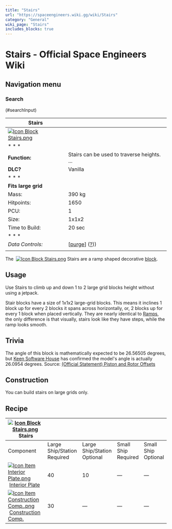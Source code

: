 ```yaml
---
title: "Stairs"
url: "https://spaceengineers.wiki.gg/wiki/Stairs"
category: "General"
wiki_page: "Stairs"
includes_blocks: true
---
```


# Stairs - Official Space Engineers Wiki

## Navigation menu

### Search

(#searchInput)

| Stairs |     |
| --- | --- |
| [![Icon Block Stairs.png](https://spaceengineers.wiki.gg/images/7/78/Icon_Block_Stairs.png?5296a7)](https://spaceengineers.wiki.gg/wiki/File:Icon_Block_Stairs.png) |     |
| * * * |     |
| **Function:** | Stairs can be used to traverse heights. ... |
| **DLC?** | Vanilla |
| * * * |     |
| **Fits large grid** |     |
| Mass: | 390 kg |
| Hitpoints: | 1650 |
| PCU: | 1   |
| Size: | 1x1x2 |
| Time to Build: | 20 sec |
| * * * |     |
| _Data Controls:_ | \[[purge](https://spaceengineers.wiki.gg/wiki/Stairs?action=purge)\] ([?](https://spaceengineers.wiki.gg/wiki/Template:Info_Block))) |
|     |     |

The  [![Icon Block Stairs.png](https://spaceengineers.wiki.gg/images/thumb/7/78/Icon_Block_Stairs.png/21px-Icon_Block_Stairs.png?5296a7)](https://spaceengineers.wiki.gg/wiki/Stairs "Stairs") Stairs are a ramp shaped decorative [block](https://spaceengineers.wiki.gg/wiki/Block "Block").

## Usage

Use Stairs to climb up and down 1 to 2 large grid blocks height without using a jetpack.

Stair blocks have a size of 1x1x2 large-grid blocks. This means it inclines 1 block up for every 2 blocks it spans across horizontally, or, 2 blocks up for every 1 block when placed vertically. They are nearly identical to [Ramps](https://spaceengineers.wiki.gg/wiki/Ramp "Ramp"), the only difference is that visually, stairs look like they have steps, while the ramp looks smooth.

## Trivia

The angle of this block is mathematically expected to be 26.56505 degrees, but [Keen Software House](https://spaceengineers.wiki.gg/wiki/Keen_Software_House "Keen Software House") has confirmed the model's angle is actually 26.0954 degrees. Source: [(Official Statement) Piston and Rotor Offsets](https://steamcommunity.com/sharedfiles/filedetails/?id=2965022823)

## Construction

You can build stairs on large grids only.

## Recipe

| [![Icon Block Stairs.png](https://spaceengineers.wiki.gg/images/thumb/7/78/Icon_Block_Stairs.png/21px-Icon_Block_Stairs.png?5296a7)](https://spaceengineers.wiki.gg/wiki/Stairs "Stairs") Stairs |     |     |     |     |
| --- | --- | --- | --- | --- |
| Component | Large Ship/Station  <br>Required | Large Ship/Station  <br>Optional | Small Ship  <br>Required | Small Ship  <br>Optional |
| [![Icon Item Interior Plate.png](https://spaceengineers.wiki.gg/images/thumb/7/77/Icon_Item_Interior_Plate.png/21px-Icon_Item_Interior_Plate.png?d80f8e)](https://spaceengineers.wiki.gg/wiki/Interior_Plate "Interior Plate") [Interior Plate](https://spaceengineers.wiki.gg/wiki/Interior_Plate "Interior Plate") | 40  | 10  | —   | —   |
| [![Icon Item Construction Comp..png](https://spaceengineers.wiki.gg/images/thumb/4/45/Icon_Item_Construction_Comp..png/21px-Icon_Item_Construction_Comp..png?cdc26f)](https://spaceengineers.wiki.gg/wiki/Construction_Comp. "Construction Comp.") [Construction Comp.](https://spaceengineers.wiki.gg/wiki/Construction_Comp. "Construction Comp.") | 30  | —   | —   | —   |